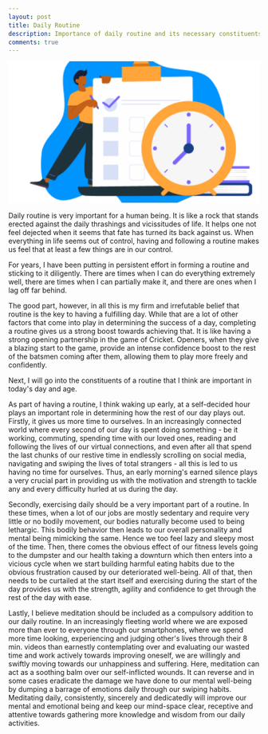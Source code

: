 ```yaml
---
layout: post
title: Daily Routine
description: Importance of daily routine and its necessary constituents
comments: true
---
```


![Daily Routine](/images/daily-routine.png)

Daily routine is very important for a human being. It is like a rock that stands erected against the daily thrashings and vicissitudes of life. It helps one not feel dejected when it seems that fate has turned its back against us. When everything in life seems out of control, having and following a routine makes us feel that at least a few things are in our control.

For years, I have been putting in persistent effort in forming a routine and sticking to it diligently. There are times when I can do everything extremely well, there are times when I can partially make it, and there are ones when I lag off far behind.

The good part, however, in all this is my firm and irrefutable belief that routine is the key to having a fulfilling day. While that are a lot of other factors that come into play in determining the success of a day, completing a routine gives us a strong boost towards achieving that. It is like having a strong opening partnership in the game of Cricket. Openers, when they give a blazing start to the game, provide an intense confidence boost to the rest of the batsmen coming after them, allowing them to play more freely and confidently.

Next, I will go into the constituents of a routine that I think are important in today's day and age.

As part of having a routine, I think waking up early, at a self-decided hour plays an important role in determining how the rest of our day plays out. Firstly, it gives us more time to ourselves. In an increasingly connected world where every second of our day is spent doing something - be it working, commuting, spending time with our loved ones, reading and following the lives of our virtual connections, and even after all that spend the last chunks of our restive time in endlessly scrolling on social media, navigating and swiping the lives of total strangers - all this is led to us having no time for ourselves. Thus, an early morning's earned silence plays a very crucial part in providing us with the motivation and strength to tackle any and every difficulty hurled at us during the day.

Secondly, exercising daily should be a very important part of a routine. In these times, when a lot of our jobs are mostly sedentary and require very little or no bodily movement, our bodies naturally become used to being lethargic. This bodily behavior then leads to our overall personality and mental being mimicking the same. Hence we too feel lazy and sleepy most of the time. Then, there comes the obvious effect of our fitness levels going to the dumpster and our health taking a downturn which then enters into a vicious cycle when we start building harmful eating habits due to the obvious frustration caused by our deteriorated well-being. All of that, then needs to be curtailed at the start itself and exercising during the start of the day provides us with the strength, agility and confidence to get through the rest of the day with ease.

Lastly, I believe meditation should be included as a compulsory addition to our daily routine. In an increasingly fleeting world where we are exposed more than ever to everyone through our smartphones, where we spend more time looking, experiencing and judging other's lives through their 8 min. videos than earnestly contemplating over and evaluating our wasted time and work actively towards improving oneself, we are willingly and swiftly moving towards our unhappiness and suffering. Here, meditation can act as a soothing balm over our self-inflicted wounds. It can reverse and in some cases eradicate the damage we have done to our mental well-being by dumping a barrage of emotions daily through our swiping habits. Meditating daily, consistently, sincerely and dedicatedly will improve our mental and emotional being and keep our mind-space clear, receptive and attentive towards gathering more knowledge and wisdom from our daily activities.
